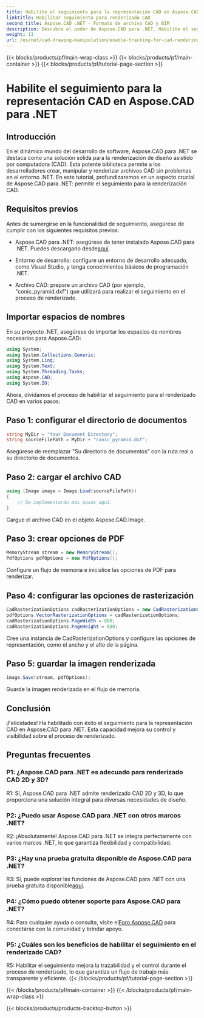 ```yaml
---
title: Habilite el seguimiento para la representación CAD en Aspose.CAD para .NET
linktitle: Habilitar seguimiento para renderizado CAD
second_title: Aspose.CAD .NET - Formato de archivo CAD y BIM
description: Descubra el poder de Aspose.CAD para .NET. Habilite el seguimiento para la renderización CAD sin problemas. Siga nuestra guía paso a paso para mejorar el control y la eficiencia.
weight: 13
url: /es/net/cad-drawing-manipulation/enable-tracking-for-cad-rendering/
---
```


{{< blocks/products/pf/main-wrap-class >}}
{{< blocks/products/pf/main-container >}}
{{< blocks/products/pf/tutorial-page-section >}}

# Habilite el seguimiento para la representación CAD en Aspose.CAD para .NET

## Introducción

En el dinámico mundo del desarrollo de software, Aspose.CAD para .NET se destaca como una solución sólida para la renderización de diseño asistido por computadora (CAD). Esta potente biblioteca permite a los desarrolladores crear, manipular y renderizar archivos CAD sin problemas en el entorno .NET. En este tutorial, profundizaremos en un aspecto crucial de Aspose.CAD para .NET: permitir el seguimiento para la renderización CAD.

## Requisitos previos

Antes de sumergirse en la funcionalidad de seguimiento, asegúrese de cumplir con los siguientes requisitos previos:

-  Aspose.CAD para .NET: asegúrese de tener instalado Aspose.CAD para .NET. Puedes descargarlo desde[aquí](https://releases.aspose.com/cad/net/).

- Entorno de desarrollo: configure un entorno de desarrollo adecuado, como Visual Studio, y tenga conocimientos básicos de programación .NET.

- Archivo CAD: prepare un archivo CAD (por ejemplo, "conic_pyramid.dxf") que utilizará para realizar el seguimiento en el proceso de renderizado.

## Importar espacios de nombres

En su proyecto .NET, asegúrese de importar los espacios de nombres necesarios para Aspose.CAD:

```csharp
using System;
using System.Collections.Generic;
using System.Linq;
using System.Text;
using System.Threading.Tasks;
using Aspose.CAD;
using System.IO;
```

Ahora, dividamos el proceso de habilitar el seguimiento para el renderizado CAD en varios pasos:

## Paso 1: configurar el directorio de documentos

```csharp
string MyDir = "Your Document Directory";
string sourceFilePath = MyDir + "conic_pyramid.dxf";
```

Asegúrese de reemplazar "Su directorio de documentos" con la ruta real a su directorio de documentos.

## Paso 2: cargar el archivo CAD

```csharp
using (Image image = Image.Load(sourceFilePath))
{
    // Se implementarán más pasos aquí.
}
```

Cargue el archivo CAD en el objeto Aspose.CAD.Image.

## Paso 3: crear opciones de PDF

```csharp
MemoryStream stream = new MemoryStream();
PdfOptions pdfOptions = new PdfOptions();
```

Configure un flujo de memoria e inicialice las opciones de PDF para renderizar.

## Paso 4: configurar las opciones de rasterización

```csharp
CadRasterizationOptions cadRasterizationOptions = new CadRasterizationOptions();
pdfOptions.VectorRasterizationOptions = cadRasterizationOptions;
cadRasterizationOptions.PageWidth = 800;
cadRasterizationOptions.PageHeight = 600;
```

Cree una instancia de CadRasterizationOptions y configure las opciones de representación, como el ancho y el alto de la página.

## Paso 5: guardar la imagen renderizada

```csharp
image.Save(stream, pdfOptions);
```

Guarde la imagen renderizada en el flujo de memoria.

## Conclusión

¡Felicidades! Ha habilitado con éxito el seguimiento para la representación CAD en Aspose.CAD para .NET. Esta capacidad mejora su control y visibilidad sobre el proceso de renderizado.

## Preguntas frecuentes

### P1: ¿Aspose.CAD para .NET es adecuado para renderizado CAD 2D y 3D?

R1: Sí, Aspose.CAD para .NET admite renderizado CAD 2D y 3D, lo que proporciona una solución integral para diversas necesidades de diseño.

### P2: ¿Puedo usar Aspose.CAD para .NET con otros marcos .NET?

R2: ¡Absolutamente! Aspose.CAD para .NET se integra perfectamente con varios marcos .NET, lo que garantiza flexibilidad y compatibilidad.

### P3: ¿Hay una prueba gratuita disponible de Aspose.CAD para .NET?

 R3: Sí, puede explorar las funciones de Aspose.CAD para .NET con una prueba gratuita disponible[aquí](https://releases.aspose.com/).

### P4: ¿Cómo puedo obtener soporte para Aspose.CAD para .NET?

 R4: Para cualquier ayuda o consulta, visite el[Foro Aspose.CAD](https://forum.aspose.com/c/cad/19) para conectarse con la comunidad y brindar apoyo.

### P5: ¿Cuáles son los beneficios de habilitar el seguimiento en el renderizado CAD?

R5: Habilitar el seguimiento mejora la trazabilidad y el control durante el proceso de renderizado, lo que garantiza un flujo de trabajo más transparente y eficiente.
{{< /blocks/products/pf/tutorial-page-section >}}

{{< /blocks/products/pf/main-container >}}
{{< /blocks/products/pf/main-wrap-class >}}

{{< blocks/products/products-backtop-button >}}
